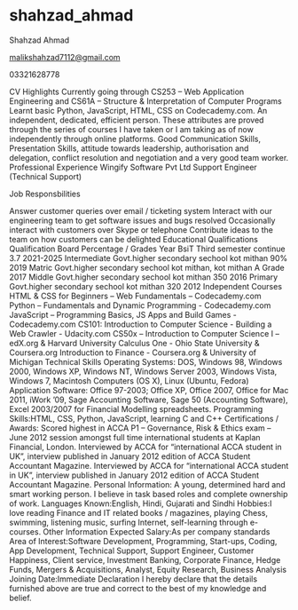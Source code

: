 # shahzad_ahmad
Shahzad Ahmad

malikshahzad7112@gmail.com

03321628778

CV Highlights
Currently going through CS253 – Web Application Engineering and CS61A – Structure & Interpretation of Computer Programs
Learnt basic Python, JavaScript, HTML, CSS on Codecademy.com.
An independent, dedicated, efficient person. These attributes are proved through the series of courses I have taken or I am taking as of now independently through online platforms.
Good Communication Skills, Presentation Skills, attitude towards leadership, authorisation and delegation, conflict resolution and negotiation and a very good team worker.
Professional Experience
Wingify Software Pvt Ltd
Support Engineer (Technical Support)

Job Responsbilities

Answer customer queries over email / ticketing system
Interact with our engineering team to get software issues and bugs resolved
Occasionally interact with customers over Skype or telephone
Contribute ideas to the team on how customers can be delighted
Educational Qualifications
Qualification	Board	Percentage / Grades	Year
BsiT	Third semester continue	3.7	2021-2025
Intermediate	Govt.higher secondary sechool kot mithan	90%	2019
Matric	Govt.higher secondary sechool kot mithan, kot mithan	A Grade	2017
Middle	Govt.higher secondary sechool kot mithan	350	2016
Primary	Govt.higher secondary sechool kot mithan	320	2012
Independent Courses
HTML & CSS for Beginners – Web Fundamentals – Codecademy.com
Python – Fundamentals and Dynamic Programming - Codecademy.com
JavaScript – Programming Basics, JS Apps and Build Games - Codecademy.com
CS101: Introduction to Computer Science - Building a Web Crawler - Udacity.com
CS50x – Introduction to Computer Science I – edX.org & Harvard University
Calculus One - Ohio State University & Coursera.org
Introduction to Finance - Coursera.org & University of Michigan
Technical Skills
Operating Systems: DOS, Windows 98, Windows 2000, Windows XP, Windows NT, Windows Server 2003, Windows Vista, Windows 7, Macintosh Computers (OS X), Linux (Ubuntu, Fedora)
Application Software: Office 97-2003; Office XP, Office 2007, Office for Mac 2011, iWork ’09, Sage Accounting Software, Sage 50 (Accounting Software), Excel 2003/2007 for Financial Modelling spreadsheets.
Programming Skills:HTML, CSS, Python, JavaScript, learning C and C++
Certifications / Awards:
Scored highest in ACCA P1 – Governance, Risk & Ethics exam – June 2012 session amongst full time international students at Kaplan Financial, London.
Interviewed by ACCA for “international ACCA student in UK”, interview published in January 2012 edition of ACCA Student Accountant Magazine.
Interviewed by ACCA for “international ACCA student in UK”, interview published in January 2012 edition of ACCA Student Accountant Magazine.
Personal Information:
A young, determined hard and smart working person. I believe in task based roles and complete ownership of work.
Languages Known:English, Hindi, Gujarati and Sindhi
Hobbies:I love reading Finance and IT related books / magazines, playing Chess, swimming, listening music, surfing Internet, self-learning through e-courses.
Other Information
Expected Salary:As per company standards
Area of Interest:Software Development, Programming, Start-ups, Coding, App Development, Technical Support, Support Engineer, Customer Happiness, Client service, Investment Banking, Corporate Finance, Hedge Funds, Mergers & Acquisitions, Analyst, Equity Research, Business Analysis
Joining Date:Immediate
Declaration
I hereby declare that the details furnished above are true and correct to the best of my knowledge and belief.
